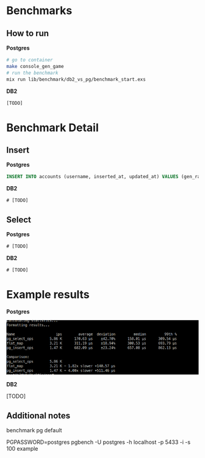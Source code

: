 # Benchmarks

## How to run

**Postgres**

```bash
# go to container
make console_gen_game
# run the benchmark
mix run lib/benchmark/db2_vs_pg/benchmark_start.exs
```

**DB2**

```bash
[TODO]
```

# Benchmark Detail

## Insert

**Postgres**

```sql
INSERT INTO accounts (username, inserted_at, updated_at) VALUES (gen_random_uuid(), '2024-05-29 12:26:15', '2024-05-29 12:26:15')
```

**DB2**

```sql
# [TODO]
```

## Select

**Postgres**

```sql
# [TODO]
```

**DB2**

```sql
# [TODO]
```

# Example results

**Postgres**


![pg](./docs/benchmark_pg.png)

**DB2**

[TODO]

## Additional notes


benchmark pg default

PGPASSWORD=postgres pgbench -U postgres -h localhost -p 5433 -i -s 100 example
